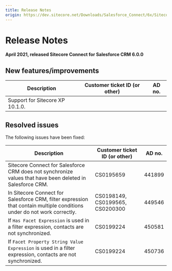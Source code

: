 ```yaml
---
title: Release Notes
origin: https://dev.sitecore.net/Downloads/Salesforce_Connect/6x/Sitecore_Connect_for_Salesforce_CRM_600/Release_Notes
---
```


# Release Notes

**April 2021, released Sitecore Connect for Salesforce CRM 6.0.0**

## New features/improvements

 | Description | Customer ticket ID (or other) | AD no. |
 | --- | --- | --- |
 | Support for Sitecore XP 10.1.0. |  |  |

## Resolved issues

The following issues have been fixed:

 | Description | Customer ticket ID (or other) | AD no. |
 | --- | --- | --- |
 | Sitecore Connect for Salesforce CRM does not synchronize values that have been deleted in Salesforce CRM. | CS0195659 | 441899 |
 | In Sitecore Connect for Salesforce CRM, filter expression that contain multiple conditions under do not work correctly. | CS0198149, CS0199565, CS0200300 | 449546 |
 | If `Has Facet Expression` is used in a filter expression, contacts are not synchronized. | CS0199224 | 450581 |
 | If `Facet Property String Value Expression` is used in a filter expression, contacts are not synchronized. | CS0199224 | 450736 |